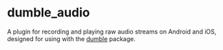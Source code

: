 # dumble_audio

A plugin for recording and playing raw audio streams on Android and iOS, designed for using with the [dumble](https://pub.dev/packages/dumble) package.